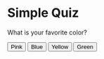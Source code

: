 <!DOCTYPE html>
<html lang="en">
<head>
  <meta charset="UTF-8">
  <meta name="viewport" content="width=device-width, initial-scale=1.0">
  <title>Simple Quiz</title>
  
  <!-- Link to your external CSS file -->
  <link rel="stylesheet" href="styles.css">

</head>
<body>
  <div class="quiz-container">
    <h1>Simple Quiz</h1>
    <div id="question-container">
      <p id="question">What is your favorite color?</p>
      <button onclick="selectAnswer('Pink')">Pink</button>
      <button onclick="selectAnswer('Blue')">Blue</button>
      <button onclick="selectAnswer('Yellow')">Yellow</button>
      <button onclick="selectAnswer('Green')">Green</button>
    </div>
    <p id="score"></p>
  </div>

  <!-- Link to your external JavaScript file -->
  <script src="app.js"></script>

</body>
</html>
